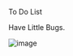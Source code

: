 To Do List

Have Little Bugs.

![image](https://user-images.githubusercontent.com/113933738/209659225-df68015b-e40b-4bc3-b56e-c2e2d1bb7088.png)


